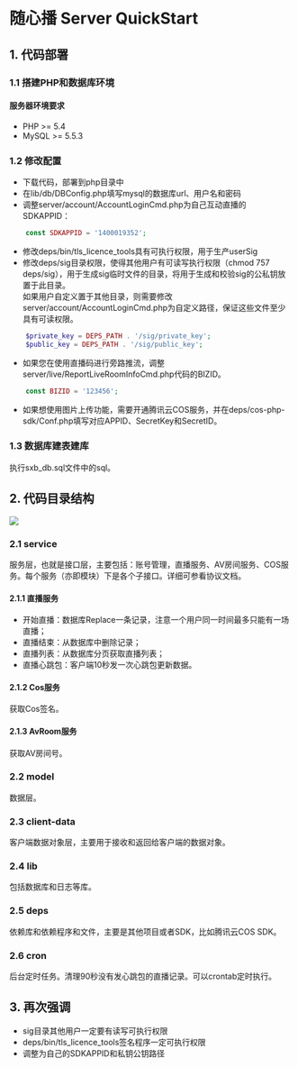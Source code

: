 # 随心播 Server QuickStart

## 1. 代码部署

### 1.1 搭建PHP和数据库环境

#### 服务器环境要求 

* PHP >= 5.4
* MySQL >= 5.5.3

### 1.2 修改配置

* 下载代码，部署到php目录中
* 在lib/db/DBConfig.php填写mysql的数据库url、用户名和密码
* 调整server/account/AccountLoginCmd.php为自己互动直播的SDKAPPID：

```php
	const SDKAPPID = '1400019352';
```
* 修改deps/bin/tls_licence_tools具有可执行权限，用于生产userSig
* 修改deps/sig目录权限，使得其他用户有可读写执行权限（chmod 757 deps/sig），用于生成sig临时文件的目录，将用于生成和校验sig的公私钥放置于此目录。<br/>
如果用户自定义置于其他目录，则需要修改server/account/AccountLoginCmd.php为自定义路径，保证这些文件至少具有可读权限。

```php
	$private_key = DEPS_PATH . '/sig/private_key';
	$public_key = DEPS_PATH . '/sig/public_key';
```

* 如果您在使用直播码进行旁路推流，调整server/live/ReportLiveRoomInfoCmd.php代码的BIZID。

```php
	const BIZID = '123456';
```

* 如果想使用图片上传功能，需要开通腾讯云COS服务，并在deps/cos-php-sdk/Conf.php填写对应APPID、SecretKey和SecretID。

### 1.3 数据库建表建库

执行sxb_db.sql文件中的sql。

## 2. 代码目录结构

![](https://mc.qcloudimg.com/static/img/0413205b36b65645ef4a5ddd8135198c/2.png)

### 2.1 service 

服务层，也就是接口层，主要包括：账号管理，直播服务、AV房间服务、COS服务。每个服务（亦即模块）下是各个子接口。详细可参看协议文档。

#### 2.1.1 直播服务

- 开始直播：数据库Replace一条记录，注意一个用户同一时间最多只能有一场直播；
- 直播结束：从数据库中删除记录；
- 直播列表：从数据库分页获取直播列表；
- 直播心跳包：客户端10秒发一次心跳包更新数据。

#### 2.1.2 Cos服务

获取Cos签名。

#### 2.1.3 AvRoom服务

获取AV房间号。


### 2.2 model 

数据层。

### 2.3 client-data 

客户端数据对象层，主要用于接收和返回给客户端的数据对象。

### 2.4 lib 

包括数据库和日志等库。

### 2.5 deps 

依赖库和依赖程序和文件，主要是其他项目或者SDK，比如腾讯云COS SDK。

### 2.6 cron 
后台定时任务。清理90秒没有发心跳包的直播记录。可以crontab定时执行。

## 3. 再次强调
 
 * sig目录其他用户一定要有读写可执行权限
 * deps/bin/tls_licence_tools签名程序一定可执行权限
 * 调整为自己的SDKAPPID和私钥公钥路径